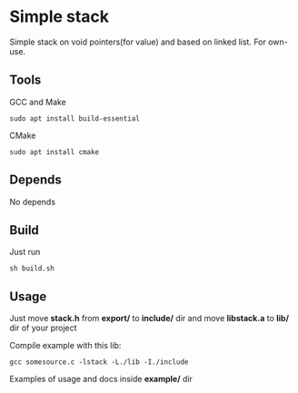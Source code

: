 # Simple stack
Simple stack on void pointers(for value) and  based on linked list. For own-use.

## Tools

GCC and Make
```
sudo apt install build-essential
```
CMake
```
sudo apt install cmake
```

## Depends

No depends

## Build

Just run 
```
sh build.sh 
```

## Usage 

Just move **stack.h** from **export/**  to **include/** dir and move  **libstack.a**  to **lib/** dir of your project

Compile example with this lib: 
```
gcc somesource.c -lstack -L./lib -I./include
```

Examples of usage and docs inside **example/** dir